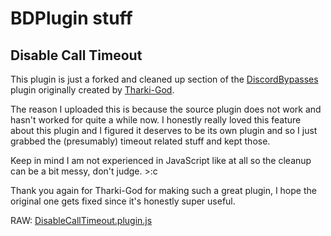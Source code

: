# BDPlugin stuff

## Disable Call Timeout
This plugin is just a forked and cleaned up section of the [DiscordBypasses](https://github.com/Tharki-God/BetterDiscordPlugins#discordbypasses) plugin originally created by [Tharki-God](https://github.com/Tharki-God).

The reason I uploaded this is because the source plugin does not work and hasn't worked for quite a while now. I honestly really loved this feature about this plugin and I figured it deserves to be its own plugin and so I just grabbed the (presumably) timeout related stuff and kept those.

Keep in mind I am not experienced in JavaScript like at all so the cleanup can be a bit messy, don't judge. >:c

Thank you again for Tharki-God for making such a great plugin, I hope the original one gets fixed since it's honestly super useful.

RAW: [DisableCallTimeout.plugin.js](https://raw.githubusercontent.com/ejox/BDPlugins/main/DisableCallTimeout.plugin.js)
